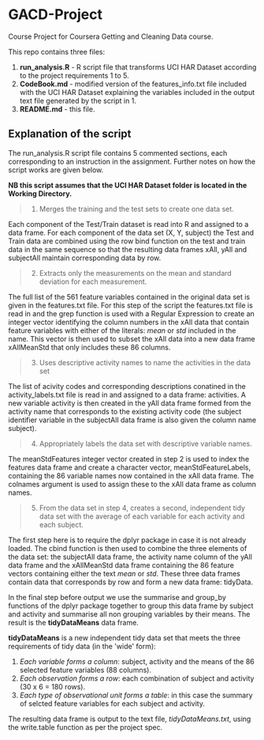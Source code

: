 # GACD-Project
Course Project for Coursera Getting and Cleaning Data course.

This repo contains  three files:

1. **run_analysis.R** - R script file that transforms UCI HAR Dataset according to the project requirements 1 to 5.
2. **CodeBook.md** - modified  version of the features_info.txt file included with the UCI HAR Dataset explaining the variables included in the output text file generated by the script in 1.
3. **README.md** - this file.

## Explanation of the script
The run_analysis.R script file contains 5 commented sections, each corresponding to an instruction in the assignment. Further notes on how the script works are given below.

**NB this script assumes that the UCI HAR Dataset folder is located in the Working Directory.**

> 1. Merges the training and the test sets to create one data set.

Each component of the Test/Train dataset is read into R and assigned to a data frame. For each component of the data set (X, Y, subject) the Test and Train data are combined using the row bind function on the test and train data in the same sequence so that the resulting data frames xAll, yAll and subjectAll maintain corresponding data by row.

> 2. Extracts only the measurements on the mean and standard deviation for each measurement. 

The full list of the 561 feature variables contained in the original data set is given in the features.txt file. For this step of the script the features.txt file is read in and the grep function is used with a Regular Expression to create an integer vector identifying the column numbers in the xAll data that contain feature variables with either of the literals: _mean_ or _std_ included in the name. This vector is then used to subset the xAll data into a new data frame xAllMeanStd that only includes these 86 columns.

> 3. Uses descriptive activity names to name the activities in the data set

The list of acivity codes and corresponding descriptions conatined in the activity_labels.txt file is read in and assigned to a data frame: activities. A new variable activity is then created in the yAll data frame formed from the activity name that corresponds to the existing activity code (the subject identifier variable in the subjectAll data frame is also given the column name subject).

> 4. Appropriately labels the data set with descriptive variable names. 

The meanStdFeatures integer vector created in step 2 is used to index the features data frame and create a character vector, meanStdFeatureLabels, containing the 86 variable names now contained in the xAll data frame. The colnames argument is used to assign these to the xAll data frame as column names.

> 5. From the data set in step 4, creates a second, independent tidy data set with the average of each variable for each activity and each subject.

The first step here is to require the dplyr package in case it is not already loaded. The cbind function is then used to combine the three elements of the data set: the subjectAll data frame, the activity name column of the yAll data frame and the xAllMeanStd data frame containing the 86 feature vectors containing either the text _mean_ or _std_. These three data frames contain data that corresponds by row and form a new data frame: tidyData. 

In the final step before output we use the summarise and group_by functions of the dplyr package together to group this data frame by subject and activity and summarise all non grouping variables by their means. The result is the **tidyDataMeans** data frame.

**tidyDataMeans** is a new independent tidy data set that meets the three requirements of tidy data (in the 'wide' form):

1. _Each variable forms a column_: subject, activity and the means of the 86 selected feature variables (88 columns).
2. _Each observation forms a row_: each combination of subject and activity (30 x 6 = 180 rows).
3. _Each type of observational unit forms a table_: in this case the summary of selcted feature variables for each subject and activity.

The resulting data frame is output to the text file, _tidyDataMeans.txt_, using the write.table function as per the project spec.